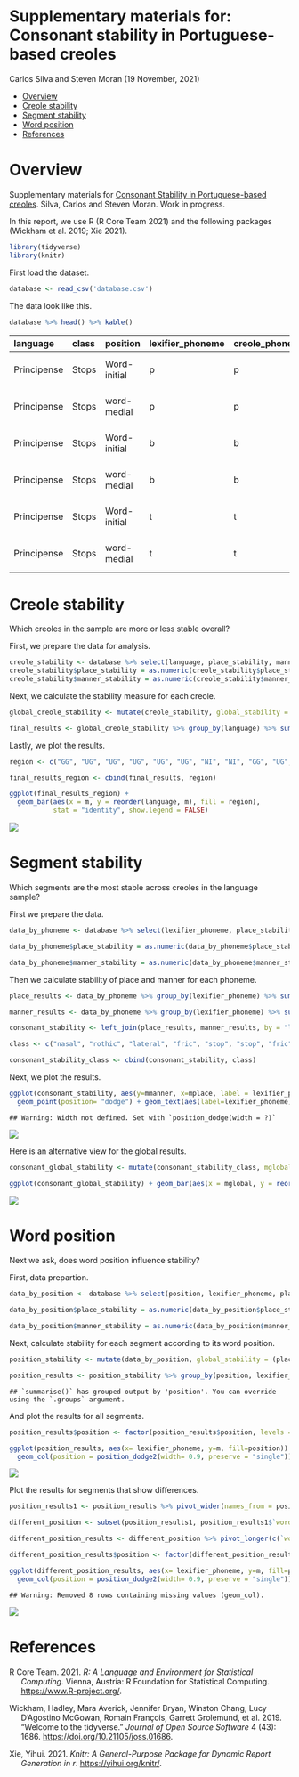 Supplementary materials for: Consonant stability in Portuguese-based
creoles
================
Carlos Silva and Steven Moran
(19 November, 2021)

-   [Overview](#overview)
-   [Creole stability](#creole-stability)
-   [Segment stability](#segment-stability)
-   [Word position](#word-position)
-   [References](#references)

# Overview

Supplementary materials for [Consonant Stability in Portuguese-based
creoles](https://www.overleaf.com/project/60cdac0dd5871295e0f608fc).
Silva, Carlos and Steven Moran. Work in progress.

In this report, we use R (R Core Team 2021) and the following packages
(Wickham et al. 2019; Xie 2021).

``` r
library(tidyverse)
library(knitr)
```

First load the dataset.

``` r
database <- read_csv('database.csv')
```

The data look like this.

``` r
database %>% head() %>% kable()
```

| language    | class | position     | lexifier\_phoneme | creole\_phoneme | place\_stability | manner\_stability | example     | reference        | gloss      |
|:------------|:------|:-------------|:------------------|:----------------|-----------------:|------------------:|:------------|:-----------------|:-----------|
| Principense | Stops | Word-initial | p                 | p               |                1 |                 1 | \[ˈpɛnɛ\]   | Maurer 2009: 232 | feather    |
| Principense | Stops | word-medial  | p                 | p               |                1 |                 1 | \[t͡ʃipa\]   | Maurer 2009: 238 | guts       |
| Principense | Stops | Word-initial | b                 | b               |                1 |                 1 | \[bwɛga\]   | Maurer 2009: 216 | belly      |
| Principense | Stops | word-medial  | b                 | b               |                1 |                 1 | \[kaˈbɛlu\] | Maurer 2009: 221 | hair       |
| Principense | Stops | Word-initial | t                 | t               |                1 |                 1 | \[ˈtudu\]   | Maurer 2009: 237 | everything |
| Principense | Stops | word-medial  | t                 | t               |                1 |                 1 | \[mata\]    | Maurer 2009: 227 | to kill    |

# Creole stability

Which creoles in the sample are more or less stable overall?

First, we prepare the data for analysis.

``` r
creole_stability <- database %>% select(language, place_stability, manner_stability)
creole_stability$place_stability = as.numeric(creole_stability$place_stability)
creole_stability$manner_stability = as.numeric(creole_stability$manner_stability)
```

Next, we calculate the stability measure for each creole.

``` r
global_creole_stability <- mutate(creole_stability, global_stability = (place_stability + manner_stability)/2)

final_results <- global_creole_stability %>% group_by(language) %>% summarize(m = mean(global_stability, na.rm = TRUE))
```

Lastly, we plot the results.

``` r
region <- c("GG", "UG", "UG", "UG", "UG", "UG", "NI", "NI", "GG", "UG", "SI", "NI", "SA", "GG", "GG", "SI")

final_results_region <- cbind(final_results, region)

ggplot(final_results_region) + 
  geom_bar(aes(x = m, y = reorder(language, m), fill = region), 
           stat = "identity", show.legend = FALSE)
```

![](README_files/figure-gfm/unnamed-chunk-6-1.png)<!-- -->

# Segment stability

Which segments are the most stable across creoles in the language
sample?

First we prepare the data.

``` r
data_by_phoneme <- database %>% select(lexifier_phoneme, place_stability, manner_stability)

data_by_phoneme$place_stability = as.numeric(data_by_phoneme$place_stability)

data_by_phoneme$manner_stability = as.numeric(data_by_phoneme$manner_stability)
```

Then we calculate stability of place and manner for each phoneme.

``` r
place_results <- data_by_phoneme %>% group_by(lexifier_phoneme) %>% summarize(mplace = mean(place_stability, na.rm = TRUE))

manner_results <- data_by_phoneme %>% group_by(lexifier_phoneme) %>% summarize(mmanner = mean(manner_stability, na.rm = TRUE))

consonant_stability <- left_join(place_results, manner_results, by = "lexifier_phoneme")

class <- c("nasal", "rothic", "lateral", "fric", "stop", "stop", "fric", "stop", "stop", "lateral", "nasal", "nasal", "stop", "rothic", "fric", "stop", "affricate", "fric", "fric")

consonant_stability_class <- cbind(consonant_stability, class)
```

Next, we plot the results.

``` r
ggplot(consonant_stability, aes(y=mmanner, x=mplace, label = lexifier_phoneme, color=class)) + 
  geom_point(position= "dodge") + geom_text(aes(label=lexifier_phoneme), hjust=3, vjust=0)
```

    ## Warning: Width not defined. Set with `position_dodge(width = ?)`

![](README_files/figure-gfm/unnamed-chunk-9-1.png)<!-- -->

Here is an alternative view for the global results.

``` r
consonant_global_stability <- mutate(consonant_stability_class, mglobal = (mmanner + mplace)/2)

ggplot(consonant_global_stability) + geom_bar(aes(x = mglobal, y = reorder(lexifier_phoneme, mglobal), fill = class), stat = "identity", show.legend = TRUE)
```

![](README_files/figure-gfm/unnamed-chunk-10-1.png)<!-- -->

# Word position

Next we ask, does word position influence stability?

First, data prepartion.

``` r
data_by_position <- database %>% select(position, lexifier_phoneme, place_stability, manner_stability) %>% mutate(position = tolower(position))

data_by_position$place_stability = as.numeric(data_by_position$place_stability)

data_by_position$manner_stability = as.numeric(data_by_position$manner_stability)
```

Next, calculate stability for each segment according to its word
position.

``` r
position_stability <- mutate(data_by_position, global_stability = (place_stability + manner_stability)/2)

position_results <- position_stability %>% group_by(position, lexifier_phoneme) %>% summarize(m = mean(global_stability, na.rm = TRUE))
```

    ## `summarise()` has grouped output by 'position'. You can override using the `.groups` argument.

And plot the results for all segments.

``` r
position_results$position <- factor(position_results$position, levels = c('word-initial', 'word-medial', 'word-final'))

ggplot(position_results, aes(x= lexifier_phoneme, y=m, fill=position)) + 
  geom_col(position = position_dodge2(width= 0.9, preserve = "single"))
```

![](README_files/figure-gfm/unnamed-chunk-13-1.png)<!-- -->

Plot the results for segments that show differences.

``` r
position_results1 <- position_results %>% pivot_wider(names_from = position, values_from = m)

different_position <- subset(position_results1, position_results1$`word-initial` != position_results1$`word-medial` | position_results1$`word-final` != position_results1$`word-medial`)

different_position_results <- different_position %>% pivot_longer(c(`word-initial`, `word-medial`, `word-final`), names_to = "position", values_to = "m")

different_position_results$position <- factor(different_position_results$position, levels = c('word-initial', 'word-medial', 'word-final'))

ggplot(different_position_results, aes(x= lexifier_phoneme, y=m, fill=position)) + 
  geom_col(position = position_dodge2(width= 0.9, preserve = "single"))
```

    ## Warning: Removed 8 rows containing missing values (geom_col).

![](README_files/figure-gfm/unnamed-chunk-14-1.png)<!-- -->

# References

<div id="refs" class="references csl-bib-body hanging-indent">

<div id="ref-R" class="csl-entry">

R Core Team. 2021. *R: A Language and Environment for Statistical
Computing*. Vienna, Austria: R Foundation for Statistical Computing.
<https://www.R-project.org/>.

</div>

<div id="ref-tidyverse" class="csl-entry">

Wickham, Hadley, Mara Averick, Jennifer Bryan, Winston Chang, Lucy
D’Agostino McGowan, Romain François, Garrett Grolemund, et al. 2019.
“Welcome to the <span class="nocase">tidyverse</span>.” *Journal of Open
Source Software* 4 (43): 1686. <https://doi.org/10.21105/joss.01686>.

</div>

<div id="ref-knitr" class="csl-entry">

Xie, Yihui. 2021. *Knitr: A General-Purpose Package for Dynamic Report
Generation in r*. <https://yihui.org/knitr/>.

</div>

</div>
